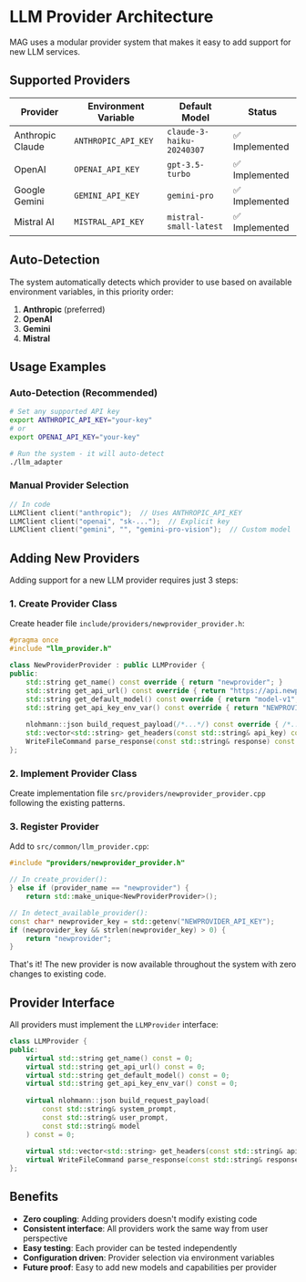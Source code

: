 # LLM Provider Architecture

MAG uses a modular provider system that makes it easy to add support for new LLM services.

## Supported Providers

| Provider | Environment Variable | Default Model | Status |
|----------|---------------------|---------------|--------|
| Anthropic Claude | `ANTHROPIC_API_KEY` | `claude-3-haiku-20240307` | ✅ Implemented |
| OpenAI | `OPENAI_API_KEY` | `gpt-3.5-turbo` | ✅ Implemented |
| Google Gemini | `GEMINI_API_KEY` | `gemini-pro` | ✅ Implemented |
| Mistral AI | `MISTRAL_API_KEY` | `mistral-small-latest` | ✅ Implemented |

## Auto-Detection

The system automatically detects which provider to use based on available environment variables, in this priority order:

1. **Anthropic** (preferred)
2. **OpenAI**
3. **Gemini**
4. **Mistral**

## Usage Examples

### Auto-Detection (Recommended)
```bash
# Set any supported API key
export ANTHROPIC_API_KEY="your-key"
# or
export OPENAI_API_KEY="your-key"

# Run the system - it will auto-detect
./llm_adapter
```

### Manual Provider Selection
```cpp
// In code
LLMClient client("anthropic");  // Uses ANTHROPIC_API_KEY
LLMClient client("openai", "sk-...");  // Explicit key
LLMClient client("gemini", "", "gemini-pro-vision");  // Custom model
```

## Adding New Providers

Adding support for a new LLM provider requires just 3 steps:

### 1. Create Provider Class

Create header file `include/providers/newprovider_provider.h`:
```cpp
#pragma once
#include "llm_provider.h"

class NewProviderProvider : public LLMProvider {
public:
    std::string get_name() const override { return "newprovider"; }
    std::string get_api_url() const override { return "https://api.newprovider.com/v1/chat"; }
    std::string get_default_model() const override { return "model-v1"; }
    std::string get_api_key_env_var() const override { return "NEWPROVIDER_API_KEY"; }
    
    nlohmann::json build_request_payload(/*...*/) const override { /*...*/ }
    std::vector<std::string> get_headers(const std::string& api_key) const override { /*...*/ }
    WriteFileCommand parse_response(const std::string& response) const override { /*...*/ }
};
```

### 2. Implement Provider Class

Create implementation file `src/providers/newprovider_provider.cpp` following the existing patterns.

### 3. Register Provider

Add to `src/common/llm_provider.cpp`:
```cpp
#include "providers/newprovider_provider.h"

// In create_provider():
} else if (provider_name == "newprovider") {
    return std::make_unique<NewProviderProvider>();

// In detect_available_provider():
const char* newprovider_key = std::getenv("NEWPROVIDER_API_KEY");
if (newprovider_key && strlen(newprovider_key) > 0) {
    return "newprovider";
}
```

That's it! The new provider is now available throughout the system with zero changes to existing code.

## Provider Interface

All providers must implement the `LLMProvider` interface:

```cpp
class LLMProvider {
public:
    virtual std::string get_name() const = 0;
    virtual std::string get_api_url() const = 0;
    virtual std::string get_default_model() const = 0;
    virtual std::string get_api_key_env_var() const = 0;
    
    virtual nlohmann::json build_request_payload(
        const std::string& system_prompt,
        const std::string& user_prompt,
        const std::string& model
    ) const = 0;
    
    virtual std::vector<std::string> get_headers(const std::string& api_key) const = 0;
    virtual WriteFileCommand parse_response(const std::string& response) const = 0;
};
```

## Benefits

- **Zero coupling**: Adding providers doesn't modify existing code
- **Consistent interface**: All providers work the same way from user perspective
- **Easy testing**: Each provider can be tested independently
- **Configuration driven**: Provider selection via environment variables
- **Future proof**: Easy to add new models and capabilities per provider
